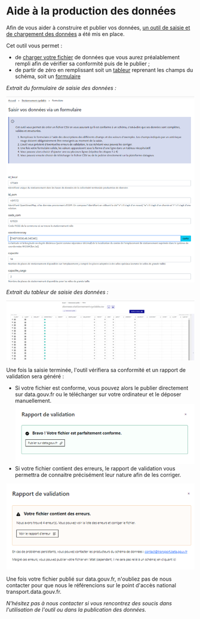 # Aide à la production des données

Afin de vous aider à construire et publier vos données, [un outil de saisie et de chargement des données](https://publier.etalab.studio/select?schema=etalab%2Fschema-stationnement-cyclable) a été mis en place.&#x20;

Cet outil vous permet :&#x20;

* de [charger votre fichier](https://publier.etalab.studio/upload?schema=etalab%2Fschema-stationnement-cyclable) de données que vous aurez préalablement rempli afin de vérifier sa conformité puis de le publier ;
* de partir de zéro en remplissant soit un [tableur](https://publier.etalab.studio/table?schema=etalab%2Fschema-stationnement-cyclable) reprenant les champs du schéma, soit un [formulaire ](https://publier.etalab.studio/form?schema=etalab%2Fschema-stationnement-cyclable)

_Extrait du formulaire de saisie des données :_&#x20;

<img src="../../.gitbook/assets/image (173).png" alt="" data-size="original">

_Extrait du tableur de saisie des données :_&#x20;

<img src="../../.gitbook/assets/image (180).png" alt="" data-size="original">



Une fois la saisie terminée, l'outil vérifiera sa conformité et un rapport de validation sera généré :&#x20;

* Si votre fichier est conforme, vous pouvez alors le publier directement sur data.gouv.fr ou le télécharger sur votre ordinateur et le déposer manuellement.<img src="../../.gitbook/assets/image (170).png" alt="" data-size="original">
* Si votre fichier contient des erreurs, le rapport de validation vous permettra de connaitre précisément leur nature afin de les corriger.&#x20;

&#x20;<img src="../../.gitbook/assets/image (171).png" alt="" data-size="original">

Une fois votre fichier publié sur data.gouv.fr, n'oubliez pas de nous contacter pour que nous le référencions sur le point d'accès national transport.data.gouv.fr.&#x20;

_N'hésitez pas à nous contacter si vous rencontrez des soucis dans l'utilisation de l'outil ou dans la publication des données._&#x20;
